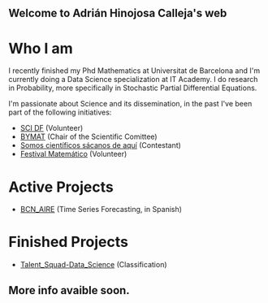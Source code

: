 ## Welcome to Adrián Hinojosa Calleja's web

# Who I am

I recently finished my Phd Mathematics at Universitat de Barcelona and I'm currently doing a Data Science specialization at IT Academy. I do research in Probability, more specifically in Stochastic Partial Differential Equations.

I'm passionate about Science and its dissemination, in the past I've been part of the following initiatives:

- [SCI DF](https://www.linkedin.com/company/scientists-dating-forum) (Volunteer)
- [BYMAT](https://temat.es/monograficos/issue/view/vol-2) (Chair of the Scientific Comittee)
- [Somos científicos sácanos de aquí](https://calcio.somoscientificos.es/profile/adrianhinojosa/) (Contestant)
- [Festival Matemático](http://festival.matem.unam.mx/) (Volunteer) 

# Active Projects
- [BCN_AIRE](https://github.com/hinojosaad/BCN_AIRE) (Time Series Forecasting, in Spanish)

# Finished Projects
- [Talent_Squad-Data_Science](https://github.com/hinojosaad/Talent_Squad-Data_Science_I) (Classification)


## More info avaible soon.

<!-- You can use the [editor on GitHub](https://github.com/hinojosaad/hinojosaad.github.io/edit/main/index.md) to maintain and preview the content for your website in Markdown files.

Whenever you commit to this repository, GitHub Pages will run [Jekyll](https://jekyllrb.com/) to rebuild the pages in your site, from the content in your Markdown files.

### Markdown

Markdown is a lightweight and easy-to-use syntax for styling your writing. It includes conventions for

```markdown
Syntax highlighted code block

# Header 1
## Header 2
### Header 3

- Bulleted
- List

1. Numbered
2. List

**Bold** and _Italic_ and `Code` text

[Link](url) and ![Image](src)
```

For more details see [Basic writing and formatting syntax](https://docs.github.com/en/github/writing-on-github/getting-started-with-writing-and-formatting-on-github/basic-writing-and-formatting-syntax).

### Jekyll Themes

Your Pages site will use the layout and styles from the Jekyll theme you have selected in your [repository settings](https://github.com/hinojosaad/hinojosaad.github.io/settings/pages). The name of this theme is saved in the Jekyll `_config.yml` configuration file.

### Support or Contact

Having trouble with Pages? Check out our [documentation](https://docs.github.com/categories/github-pages-basics/) or [contact support](https://support.github.com/contact) and we’ll help you sort it out.-->
